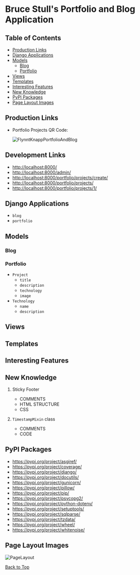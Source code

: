 # Bruce Stull's Portfolio and Blog Application

## Table of Contents

* [Production Links](#production-links)
* [Django Applications](#django-applications)
* [Models](#models)
    * [Blog](#blog)
    * [Portfolio](#portfolio)
* [Views](#views)
* [Templates](#templates)
* [Interesting Features](#interesting-features)
* [New Knowledge](#new-knowledge)
* [PyPI Packages](#pypi-packages)
* [Page Layout Images](#page-layout-images)

## Production Links

* Portfolio Projects QR Code:

  ![FlynntKnappPortfolioAndBlog](https://github.com/brucestull/blog-and-portfolio/assets/47562501/6a57aade-d077-4de2-97ec-50033b1ca64e)


## Development Links

* <http://localhost:8000/>
* <http://localhost:8000/admin/>
* <http://localhost:8000/portfolio/projects/create/>
* <http://localhost:8000/portfolio/projects/>
* <http://localhost:8000/portfolio/projects/1/>

## Django Applications

* `blog`
* `portfolio`

## Models

### Blog

### Portfolio

* `Project`
    * `title`
    * `description`
    * `technology`
    * `image`
* `Technology`
    * `name`
    * `description`

## Views

## Templates

## Interesting Features

## New Knowledge

1. Sticky Footer
    * COMMENTS
    * HTML STRUCTURE
    * CSS

1. `TimestampMixin` class
    * COMMENTS
    * CODE

## PyPI Packages

* <https://pypi.org/project/asgiref/>
* <https://pypi.org/project/coverage/>
* <https://pypi.org/project/django/>
* <https://pypi.org/project/docutils/>
* <https://pypi.org/project/gunicorn/>
* <https://pypi.org/project/pillow/>
* <https://pypi.org/project/pip/>
* <https://pypi.org/project/psycopg2/>
* <https://pypi.org/project/python-dotenv/>
* <https://pypi.org/project/setuptools/>
* <https://pypi.org/project/sqlparse/>
* <https://pypi.org/project/tzdata/>
* <https://pypi.org/project/wheel/>
* <https://pypi.org/project/whitenoise/>

## Page Layout Images

![PageLayout](https://github.com/brucestull/bruce-stull/assets/47562501/07366f46-bd1f-4776-9f97-2400c38719b3)

[Back to Top](#bruce-stulls-portfolio-and-blog-application)
